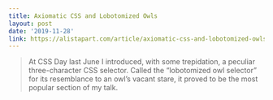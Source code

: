 ```yaml
---
title: Axiomatic CSS and Lobotomized Owls
layout: post
date: '2019-11-28'
link: https://alistapart.com/article/axiomatic-css-and-lobotomized-owls/
---
```


> At CSS Day last June I introduced, with some trepidation, a peculiar three-character CSS selector. Called the “lobotomized owl selector” for its resemblance to an owl’s vacant stare, it proved to be the most popular section of my talk.
